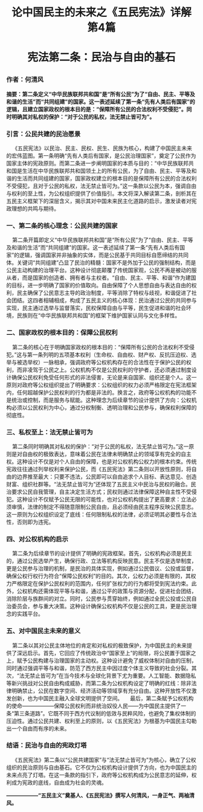 # **<p align="center">论中国民主的未来之《五民宪法》详解  第4篇</p>**
# **<p align="center">宪法第二条：民治与自由的基石</p>**
### **作者：何清风**
**摘要：第二条定义“中华民族联邦共和国”是“所有公民”为了“自由、民主、平等及和谐的生活”而“共同组建”的国家。这一表述延续了第一条“先有人类后有国家”的逻辑，且建立国家政权的根本目的是：“保障所有公民的合法权利不受侵犯”。同时明确其对私权的保护：“对于公民的私权，法无禁止皆可为”。**
### **引言：公民共建的民治愿景**
&nbsp;&nbsp;&nbsp;&nbsp;《五民宪法》以民治、民主、民权、民生、民族为核心，构建了中国民主未来的宏伟蓝图。第一条明确“先有人类后有国家，是公民治理国家”，奠定了公民作为国家主体的宪政原则。而第二条进一步阐明国家的本质与目的：“中华民族联邦共和国是生活在中华民族联邦共和国领土上的所有公民，为了自由、民主、平等及和谐的生活而共同组建的国家，国家政权建立的根本目的是保障所有公民的合法权利不受侵犯，且对于公民的私权，法无禁止皆可为。”这一条款以公民为本，强调自由与权利的至上性，为公权组织提供了价值指引。本文将深入解读第二条，剖析其在五民主义框架下的深层含义，揭示其对中国未来民主化道路的启示，激发读者对宪政理想的共鸣与期待。
### **一、第二条的核心理念：公民共建的国家**
&nbsp;&nbsp;&nbsp;&nbsp;第二条开篇即定义“中华民族联邦共和国”是“所有公民”为了“自由、民主、平等及和谐的生活”而“共同组建”的国家。这一表述延续了第一条“先有人类后有国家”的逻辑，强调国家并非抽象的实体，而是公民基于共同目标自愿缔结的共同体。关键词“共同组建”凸显了民治的精髓：国家不是外加于公民的强制结构，而是公民主动构建的治理平台。这种设计彻底颠覆了传统国家观，公民不再是被动的服从者，而是国家的创造者、拥有者与主权者。“自由、民主、平等、和谐”作为建国的目标，进一步明确了国家的价值取向。自由保障了个人思想自由与表达自由的权利，民主确保了公民意志主导的政治制度，平等消除了特权与歧视，和谐促进了社会团结。这四者相辅相成，构成了五民主义的核心体现：民治通过公民的共同参与实现，民主通过选举与监督落实，民权保障自由与平等，民生促进和谐的社会环境，民族则在“中华民族联邦共和国”的框架下维护国家认同与文化多样性。
### **二、国家政权的根本目的：保障公民权利**
&nbsp;&nbsp;&nbsp;&nbsp;第二条的核心在于明确国家政权的根本目的：“保障所有公民的合法权利不受侵犯。”这与第一条列明的五项基本权利（生命权、自由权、财产权、反抗压迫权、选举与被选举权）一脉相承，强调政府等公权机构存在的合法性在于保护公民的权利，而非凌驾于公民之上。公权机构不仅是公民权利的守护者，还必须通过制度设计确保公民权利免受任何形式的非法侵害，无论是来自国家、组织还是个人。这一原则对政府等公权组织提出了明确要求：公权组织的权力必须严格限定在宪法框架内，任何超越保护公民权利的行为都是非法的。换言之，政府等公权机构的功能不是统治或控制，而是服务与赋能。这种理念为后续章节的设计提供了方向：公权机构必须以公民权利为中心，通过分权制衡、透明治理和公民参与，确保权利保障的彻底性。
### **三、私权至上：法无禁止皆可为**
&nbsp;&nbsp;&nbsp;&nbsp;第二条同时明确其对私权的保护：“对于公民的私权，法无禁止皆可为。”这一原则是对自由权的极致表达，意味着公民在法律未明确禁止的领域享有完全的自主权。这种设计不仅是对个人自由的保障，也是对公权机构公权力的根本约束。传统宪政往往通过列举权利来保护公民，而《五民宪法》第二条则以开放性原则，将自由的边界推至最大：只要不违法，公民即可以自由追求个人目标、表达意见、创造财富、组织社群等。“法无禁止皆可为”还体现了五民主义中民治与民权的融合。民治要求公民自我管理，自主决定生活方式；民权则通过法律保障这种自主性不受侵犯。这种设计不仅赋予公民无限的可能性，也对公权机构提出了更高要求：立法必须审慎，法律的制定不得随意限制公民自由，且必须经由民主程序反映公民意志。这一原则为公权组织设定了底线：任何限制私权的法律，必须证明其必要性与合法性，否则即为违宪。
### **四、对公权机构的启示**
&nbsp;&nbsp;&nbsp;&nbsp;第二条为后续章节的设计提供了明确的宪政框架。首先，公权机构必须是民主的，通过公民选举产生，确保行政、立法等机构反映民意。民主不仅是选举制度，更是公民参与治理的机制，是民治的具体实现，例如通过公民倡议、公投或监督，确保公权行权行为符合“保障公民权利”的目的。其次，公权力必须是有限的，其权力严格限定在保护公民权利的范围内，任何扩张权力的行为都将受到宪法约束。此外，公权机构还需体现平等与和谐，通过公平的政策与资源分配，促进社会团结，消除阶层与族群间的对立。同时，公民参与贯穿始终，例如通过全民公投或公民自治委员会，参与重大决策。这种设计确保公权机构不仅是公民的工具，更是民治理念的实践平台。
### **五、对中国民主未来的意义**
&nbsp;&nbsp;&nbsp;&nbsp;第二条以其对公民主体地位的肯定和对私权的极致保护，为中国民主的未来提供了深远启示。首先，它回应了传统政治中“国家至上”的局限，将公民置于国家之上，赋予公民构建与治理国家的主动权。这种设计避免了威权体制对自由的压制，同时通过强调平等与和谐，防范了西方民主中因过度个体主义导致的社会分裂。其次，“法无禁止皆可为”在当今技术与全球化背景下尤为重要。人工智能、数据隐私等新兴挑战对公民自由构成威胁，而第二条为公权机构设定了明确的红线：除非法律明确禁止，公民在数字空间、经济活动等领域享有充分自由。这种开放性不仅激发创新，也为中国民主融入全球文明提供了空间。
&nbsp;&nbsp;&nbsp;&nbsp;最后，第二条赋予公权机构的使命——————保障公民权利而非统治奴役人民——为中国民主提供了一条“第三条道路”。它既不同于西方代议制的低效与民粹风险，也避免了集权体制的压迫性。通过公民共建、权利至上的原则，以《五民宪法》为根基为中国民主勾勒出一个自由而有序的未来。
### **结语：民治与自由的宪政灯塔**
&nbsp;&nbsp;&nbsp;&nbsp;《五民宪法》第二条以“公民共建国家”与“法无禁止皆可为”为核心，确立了公权组织的民治原则与自由基石。它不仅为公权机构设计提供了方向，也为中国民主的未来点亮了灯塔。在这一条款的指引下，政府等公权机构成为公民意志的延伸，权利成为宪政的底线，自由成为社会的灵魂。
**<p align="left">——————“五民主义”奠基人、《五民宪法》撰写人何清风，一身正气、两袖清风。</p>**

